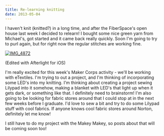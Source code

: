 ```yaml
---
title: Re-learning knitting
date: 2013-05-04
---
```


I haven't knit (knitted?) in a long time, and after the FiberSpace's open house last week I decided to relearn! I bought some nice green yarn from Michael's, got started and it came back really quickly. Soon I'm going to try to purl again, but for right now the regular stitches are working fine.



[![IMG_4872](http://claudiadadamo.files.wordpress.com/2013/05/img_4872.jpg?w=300)](http://claudiadadamo.files.wordpress.com/2013/05/img_4872.jpg)


(Edited with Afterlight for iOS)


I'm really excited for this week's Maker Corps activity - we'll be working with eTextiles. I'm trying to out a project, and I'm thinking of incorporating some LED's into my knitting. I'm thinking about creating a project sewing Lilypad into it somehow, making a blanket with LED's that light up when it gets dark, or something like that. I definitely need to brainstorm! I'm also going to be looking for fabric stores around that I could stop at in the next few weeks before I graduate. I'd love to sew a bit and try to do some Lilypad stuff with cool fabrics. If anyone knows cool fabric stores around Norton, definitely let me know!

I still have to do my project with the Makey Makey, so posts about that will be coming soon too!
